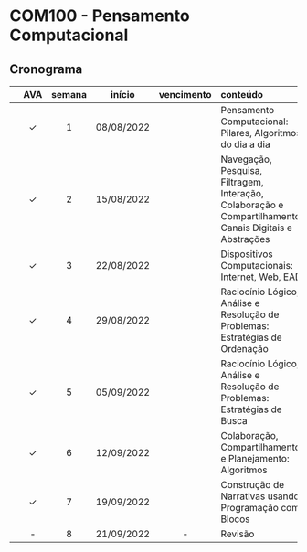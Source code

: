 # COM100 - Pensamento Computacional

<!-- ## Docente: 
Prof.ª Maria da Graça Campos Pimentel -->

## Cronograma

|   | AVA | semana | início | vencimento | conteúdo |
|:---:|:---:|:---:|:---:|:---:|:---|
|  | &check; | 1 | 08/08/2022 |  | Pensamento Computacional: Pilares, Algoritmos do dia a dia |
|  | &check; | 2 | 15/08/2022 |  | Navegação, Pesquisa, Filtragem, Interação, Colaboração e Compartilhamento: Canais Digitais e Abstrações |
|  | &check; | 3 | 22/08/2022 |  | Dispositivos Computacionais: Internet, Web, EAD |
|  | &check; | 4 | 29/08/2022 |  | Raciocínio Lógico, Análise e Resolução de Problemas: Estratégias de Ordenação |
|  | &check; | 5 | 05/09/2022 |  |Raciocínio Lógico, Análise e Resolução de Problemas: Estratégias de Busca |
|  | &check; | 6 | 12/09/2022 |  | Colaboração, Compartilhamento e Planejamento: Algoritmos |
|  | &check; | 7 | 19/09/2022 |  | Construção de Narrativas usando Programação com Blocos |
|  | - | 8 | 21/09/2022 | - | Revisão |